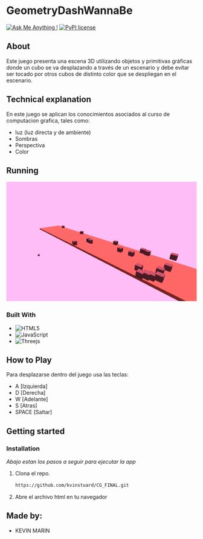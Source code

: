 # GeometryDashWannaBe
[![Ask Me Anything !](https://img.shields.io/badge/Ask%20me-anything-1abc9c.svg)](https://github.com/eiscdev2023/DS2-Restaurant-Backend) [![PyPI license](https://img.shields.io/pypi/l/ansicolortags.svg)](https://pypi.python.org/pypi/ansicolortags/) 


## About
Este juego presenta una escena 3D utilizando objetos y primitivas gráficas donde un cubo se va desplazando 
a través de un escenario y debe evitar ser tocado por otros cubos de distinto color que se despliegan en el escenario.

## Technical explanation
En este juego se aplican los conocimientos asociados al curso de computacion grafica, tales como:
- luz (luz directa y de ambiente)
- Sombras
- Perspectiva
- Color
## Running
![](images/ejecucion.png)

### Built With
- ![HTML5](https://img.shields.io/badge/html5-%23E34F26.svg?style=for-the-badge&logo=html5&logoColor=white)
- ![JavaScript](https://img.shields.io/badge/javascript-%23323330.svg?style=for-the-badge&logo=javascript&logoColor=%23F7DF1E)
- ![Threejs](https://img.shields.io/badge/threejs-black?style=for-the-badge&logo=three.js&logoColor=white)

## How to Play
Para desplazarse dentro del juego usa las teclas:
- A [Izquierda]
- D [Derecha]
- W [Adelante]
- S [Atras]
- SPACE [Saltar]
  
## Getting started
### Installation

_Abajo estan los pasos a seguir para ejecutar la app_

1. Clona el repo.
   ```sh
   https://github.com/kvinstuard/CG_FINAL.git
   ```
2. Abre el archivo html en tu navegador
   
## Made by:

- KEVIN MARIN  
